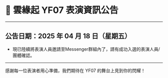 # 🎤 雲緣起 YF07 表演資訊公告


---

## 公告日期：2025 年 04 月 18 日（星期五）

- 現已陸續將表演人員邀請至Messenger群組內了，請有成功入選的表演人員/團體確認。

---
感謝每一位表演者用心準備，我們期待在 YF07 的舞台上見到你的閃耀！
